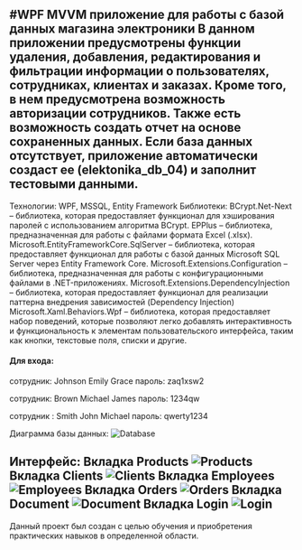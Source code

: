 #WPF MVVM приложение для работы с базой данных магазина электроники 
В данном приложении предусмотрены функции удаления, добавления, редактирования и фильтрации информации о пользователях, сотрудниках, клиентах и заказах. Кроме того, в нем предусмотрена возможность авторизации сотрудников. Также есть возможность создать отчет на основе сохраненных данных.
Если база данных отсутствует, приложение автоматически создаст ее (elektonika_db_04) и заполнит тестовыми данными.
---
Технологии: WPF, MSSQL, Entity Framework
Библиотеки:
BCrypt.Net-Next – библиотека, которая предоставляет функционал для хэширования паролей с использованием алгоритма BCrypt.
EPPlus – библиотека, предназначенная для работы с файлами формата Excel (.xlsx).
Microsoft.EntityFrameworkCore.SqlServer – библиотека, которая предоставляет функционал для работы с базой данных Microsoft SQL Server через Entity Framework Core.
Microsoft.Extensions.Configuration – библиотека, предназначенная для работы с конфигурационными файлами в .NET-приложениях.
Microsoft.Extensions.DependencyInjection – библиотека, которая предоставляет функционал для реализации паттерна внедрения зависимостей (Dependency Injection)
Microsoft.Xaml.Behaviors.Wpf – библиотека, которая предоставляет набор поведений, которые позволяют легко добавлять интерактивность и функциональность к элементам пользовательского интерфейса, таким как кнопки, текстовые поля, списки и другие.

#### Для входа:
сотрудник: Johnson Emily Grace 
пароль:  zaq1xsw2

сотрудник: Brown Michael James 
пароль: 1234qw

сотрудник : Smith John Michael 
пароль: qwerty1234 

Диаграмма базы данных:
![Database](https://github.com/Vamibray/Electronics_store_db_wpf/assets/133334235/7d74404a-591f-46a9-8111-6b916380a589)

Интерфейс:
Вкладка Products 
![Products](https://github.com/Vamibray/Electronics_store_db_wpf/assets/133334235/f1a32177-e5b7-4d5a-a328-8aaac4504a4b)
Вкладка Clients 
![Clients](https://github.com/Vamibray/Electronics_store_db_wpf/assets/133334235/4757b2bf-7b58-4580-b052-dcbd422e41f6)
Вкладка Employees 
![Employees](https://github.com/Vamibray/Electronics_store_db_wpf/assets/133334235/9fcb42fb-6ad8-456e-ab0a-2451f968cdf5)
Вкладка Orders
![Orders](https://github.com/Vamibray/Electronics_store_db_wpf/assets/133334235/26bf6993-1606-45f9-8465-d44ac9960312)
Вкладка Document 
![Document](https://github.com/Vamibray/Electronics_store_db_wpf/assets/133334235/d144a265-0200-4fd5-b5fc-e6595d9f7741)
Вкладка Login
![Login](https://github.com/Vamibray/Electronics_store_db_wpf/assets/133334235/57ebecb3-5c48-44c1-8024-d87a633df744)
---
Данный проект был создан с целью обучения и приобретения практических навыков в определенной области.

